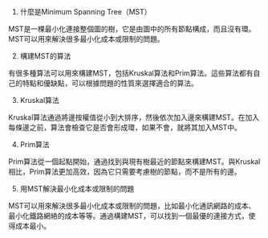 

1. 什麼是Minimum Spanning Tree（MST）

MST是一棵最小化連接整個圖的樹，它是由圖中的所有節點構成，而且沒有環。MST可以用來解決很多最小化成本或限制的問題。

2. 構建MST的算法

有很多種算法可以用來構建MST，包括Kruskal算法和Prim算法。這些算法都有自己的特點和優缺點，可以根據問題的性質來選擇適合的算法。

3. Kruskal算法

Kruskal算法通過將邊按權值從小到大排序，然後依次加入邊來構建MST。在加入每條邊之前，算法會檢查它是否會形成環，如果不會，就將其加入MST中。

4. Prim算法

Prim算法從一個起點開始，通過找到與現有樹最近的節點來構建MST。與Kruskal相比，Prim算法更加高效，因為它只需要考慮樹的節點，而不是所有的邊。

5. 用MST解決最小化成本或限制的問題

MST可以用來解決很多最小化成本或限制的問題，比如最小化通訊網路的成本、最小化鐵路網絡的成本等等。通過構建MST，可以找到一個最優的連接方式，使得成本最小。